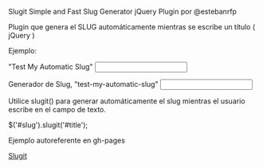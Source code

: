 Slugit Simple and Fast Slug Generator jQuery Plugin por @estebanrfp

Plugin que genera el SLUG automáticamente mientras se escribe un título ( jQuery )

Ejemplo:

<label for="title">"Test My Automatic Slug"</label>
<input type="text" name="title" id="title">

<label for="slug">Generador de Slug, "test-my-automatic-slug"</label>
<input type="text" name="slug" id="slug">

Utilice slugit() para generar automáticamente el slug mientras el usuario escribe en el campo de texto.

$('#slug').slugit('#title');

Ejemplo autoreferente en gh-pages

[Slugit](https://estebanrfp.github.io/jQuery-Slugit-Plugin)